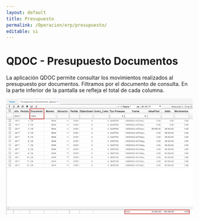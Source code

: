 ```yaml
---
layout: default
title: Presupuesto
permalink: /Operacion/erp/presupuesto/
editable: si
---
```


# QDOC - Presupuesto Documentos

La aplicación QDOC permite consultar los movimientos realizados al presupuesto por documentos. Filtramos por el documento de consulta. En la parte inferior de la pantalla se refleja el total de cada columna.   

![](qdoc.png)